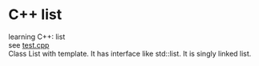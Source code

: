 # C++ list
learning C++: list  
see [test.cpp](./test.cpp)  
Class List with template. It has interface like std::list. It is singly linked list.   

